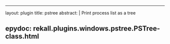 
---
layout: plugin
title: pstree
abstract: |
    Print process list as a tree

epydoc: rekall.plugins.windows.pstree.PSTree-class.html
---

